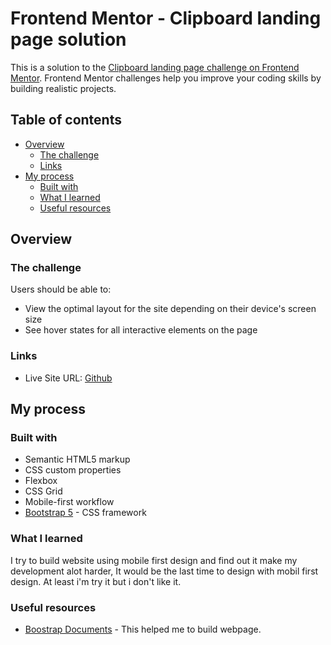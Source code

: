 # Frontend Mentor - Clipboard landing page solution

This is a solution to the [Clipboard landing page challenge on Frontend Mentor](https://www.frontendmentor.io/challenges/clipboard-landing-page-5cc9bccd6c4c91111378ecb9). Frontend Mentor challenges help you improve your coding skills by building realistic projects.

## Table of contents

- [Overview](#overview)
  - [The challenge](#the-challenge)
  - [Links](#links)
- [My process](#my-process)
  - [Built with](#built-with)
  - [What I learned](#what-i-learned)
  - [Useful resources](#useful-resources)

## Overview

### The challenge

Users should be able to:

- View the optimal layout for the site depending on their device's screen size
- See hover states for all interactive elements on the page

### Links

- Live Site URL: [Github](https://pleum3410.github.io/frontend-mentor-projects/junior/clipboard-landing-page-master/)

## My process

### Built with

- Semantic HTML5 markup
- CSS custom properties
- Flexbox
- CSS Grid
- Mobile-first workflow
- [Bootstrap 5](https://getbootstrap.com/) - CSS framework

### What I learned

I try to build website using mobile first design and find out it make my development alot harder, It would be the last time to design with mobil first design.
At least i'm try it but i don't like it.

### Useful resources

- [Boostrap Documents](https://getbootstrap.com/docs/5.0/) - This helped me to build webpage.
